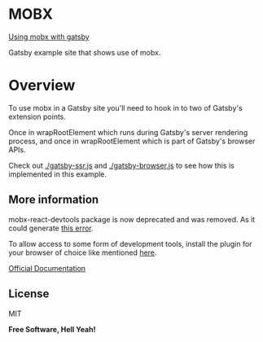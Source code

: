 # MOBX
[Using mobx with gatsby](https://dazzling-meninsky-6f4ac3.netlify.com/)


Gatsby example site that shows use of mobx.

# Overview

To use mobx in a Gatsby site you'll need to hook in to two of Gatsby's extension points.

Once in wrapRootElement which runs during Gatsby's server rendering process, and once in wrapRootElement which is part of Gatsby's browser APIs.

Check out [./gatsby-ssr.js](./gatsby-ssr.js) and [./gatsby-browser.js](./gatsby-browser.js) to see how this is implemented in this example.


## More information

mobx-react-devtools package is now deprecated and was removed. As it could generate [this error](https://github.com/mobxjs/mobx-react-devtools/issues/117).

To allow access to some form of development tools, install the plugin for your browser of choice like mentioned [here](https://github.com/mobxjs/mobx-devtools).


[Official Documentation](https://mobx.js.org/)



License
----

MIT


**Free Software, Hell Yeah!**

[//]: # (These are reference links used in the body of this note and get stripped out when the markdown processor does its job. There is no need to format nicely because it shouldn't be seen. Thanks SO - http://stackoverflow.com/questions/4823468/store-comments-in-markdown-syntax)

